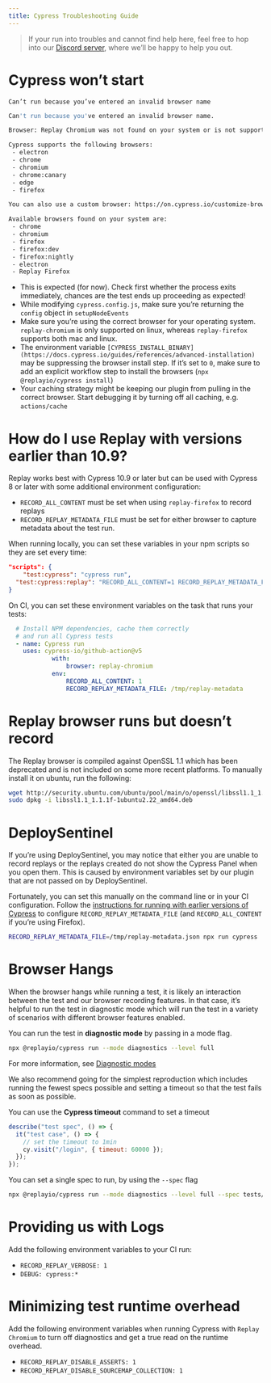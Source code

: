 ```yaml
---
title: Cypress Troubleshooting Guide
---
```


> If your run into troubles and cannot find help here, feel free to hop into our [Discord server](https://replay.io/discord), where we’ll be happy to help you out.

# Cypress won’t start

`Can’t run because you’ve entered an invalid browser name`

```bash
Can't run because you've entered an invalid browser name.

Browser: Replay Chromium was not found on your system or is not supported by Cypress.

Cypress supports the following browsers:
 - electron
 - chrome
 - chromium
 - chrome:canary
 - edge
 - firefox

You can also use a custom browser: https://on.cypress.io/customize-browsers

Available browsers found on your system are:
 - chrome
 - chromium
 - firefox
 - firefox:dev
 - firefox:nightly
 - electron
 - Replay Firefox
```

- This is expected (for now). Check first whether the process exits immediately, chances are the test ends up proceeding as expected!
- While modifying `cypress.config.js`, make sure you’re returning the `config` object in `setupNodeEvents`
- Make sure you’re using the correct browser for your operating system. `replay-chromium` is only supported on linux, whereas `replay-firefox` supports both mac and linux.
- The environment variable `[CYPRESS_INSTALL_BINARY](https://docs.cypress.io/guides/references/advanced-installation)` may be suppressing the browser install step. If it’s set to `0`, make sure to add an explicit workflow step to install the browsers (`npx @replayio/cypress install`)
- Your caching strategy might be keeping our plugin from pulling in the correct browser. Start debugging it by turning off all caching, e.g. `actions/cache`

# How do I use Replay with versions earlier than 10.9?

Replay works best with Cypress 10.9 or later but can be used with Cypress 8 or later with some additional environment configuration:

- `RECORD_ALL_CONTENT` must be set when using `replay-firefox` to record replays
- `RECORD_REPLAY_METADATA_FILE` must be set for either browser to capture metadata about the test run.

When running locally, you can set these variables in your npm scripts so they are set every time:

```json
"scripts": {
	"test:cypress": "cypress run",
  "test:cypress:replay": "RECORD_ALL_CONTENT=1 RECORD_REPLAY_METADATA_FILE=/tmp/replay-metadata cypress run"
}
```

On CI, you can set these environment variables on the task that runs your tests:

```yaml
  # Install NPM dependencies, cache them correctly  
  # and run all Cypress tests
  - name: Cypress run
    uses: cypress-io/github-action@v5
			with:
				browser: replay-chromium
			env:
				RECORD_ALL_CONTENT: 1
				RECORD_REPLAY_METADATA_FILE: /tmp/replay-metadata

```

# Replay browser runs but doesn’t record

The Replay browser is compiled against OpenSSL 1.1 which has been deprecated and is not included on some more recent platforms. To manually install it on ubuntu, run the following:

```bash
wget http://security.ubuntu.com/ubuntu/pool/main/o/openssl/libssl1.1_1.1.1f-1ubuntu2.22_amd64.deb
sudo dpkg -i libssl1.1_1.1.1f-1ubuntu2.22_amd64.deb
```

# DeploySentinel

If you’re using DeploySentinel, you may notice that either you are unable to record replays or the replays created do not show the Cypress Panel when you open them. This is caused by environment variables set by our plugin that are not passed on by DeploySentinel.

Fortunately, you can set this manually on the command line or in your CI configuration. Follow the [instructions for running with earlier versions of Cypress](/reference/test-runners/cypress-io/faq) to configure `RECORD_REPLAY_METADATA_FILE` (and `RECORD_ALL_CONTENT` if you’re using Firefox).

```bash
RECORD_REPLAY_METADATA_FILE=/tmp/replay-metadata.json npx run cypress
```

# Browser Hangs

When the browser hangs while running a test, it is likely an interaction between the test and our browser recording features. In that case, it’s helpful to run the test in diagnostic mode which will run the test in a variety of scenarios with different browser features enabled.

You can run the test in **diagnostic mode** by passing in a mode flag.

```bash
npx @replayio/cypress run --mode diagnostics --level full 
```

For more information, see [Diagnostic modes](/reference/test-runners/cypress-io/overview) 

We also recommend going for the simplest reproduction which includes running the fewest specs possible and setting a timeout so that the test fails as soon as possible.

You can use the **Cypress timeout** command to set a timeout

```jsx
describe("test spec", () => {
  it("test case", () => {
    // set the timeout to 1min
    cy.visit("/login", { timeout: 60000 });
  });
});
```

You can set a single spec to run, by using the `--spec` flag

```bash
npx @replayio/cypress run --mode diagnostics --level full --spec tests/logout.spec.ts
```

# Providing us with Logs

Add the following environment variables to your CI run:

- `RECORD_REPLAY_VERBOSE: 1`
- `DEBUG: cypress:*`

# Minimizing test runtime overhead

Add the following environment variables when running Cypress with `Replay Chromium` to turn off diagnostics and get a true read on the runtime overhead.

- `RECORD_REPLAY_DISABLE_ASSERTS: 1`
- `RECORD_REPLAY_DISABLE_SOURCEMAP_COLLECTION: 1`
